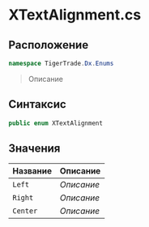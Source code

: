 
# XTextAlignment.cs
## Расположение
```csharp
namespace TigerTrade.Dx.Enums
```



> Описание

## Синтаксис
```csharp
public enum XTextAlignment
```


## Значения
| Название | Описание |
| --- | --- |
| `Left` | *Описание* |
| `Right` | *Описание* |
| `Center` | *Описание* |



